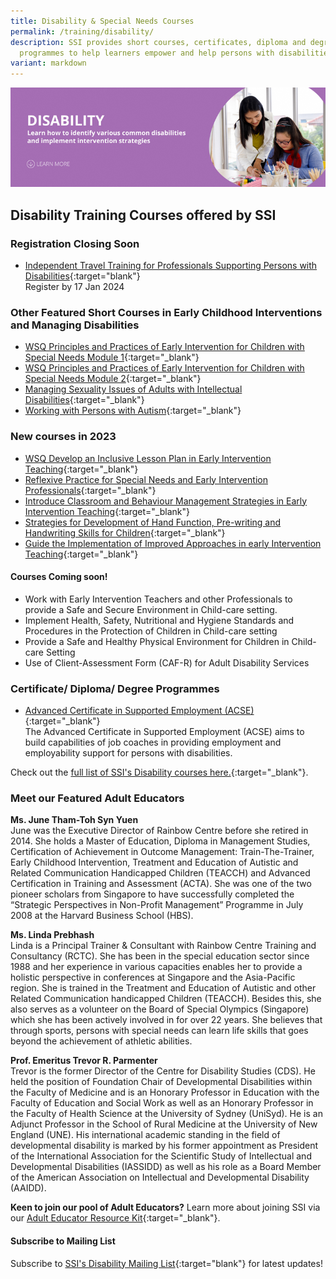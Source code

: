 ```yaml
---
title: Disability & Special Needs Courses
permalink: /training/disability/
description: SSI provides short courses, certificates, diploma and degree
  programmes to help learners empower and help persons with disabilities.
variant: markdown
---
```

![Social Service Institute (SSI) Singapore - Disability Care / Special Needs Courses](/images/disability-banner.png)

## **Disability Training Courses offered by SSI**

### **Registration Closing Soon**

- [Independent Travel Training for Professionals Supporting Persons with Disabilities](https://iltms.ssi.gov.sg/registration/schedule?coursecode=SDIS211){:target="blank"}<br>Register by 17 Jan 2024


### **Other Featured Short Courses in Early Childhood Interventions and Managing Disabilities**
-   [WSQ Principles and Practices of Early Intervention for Children with Special Needs Module 1](https://iltms.ssi.gov.sg/Registration/schedule?coursecode=SDIS463){:target="_blank"}   
-  [WSQ Principles and Practices of Early Intervention for Children with Special Needs Module 2](https://iltms.ssi.gov.sg/Registration/schedule?coursecode=SDIS83){:target="_blank"}
- [Managing Sexuality Issues of Adults with Intellectual Disabilities](https://iltms.ssi.gov.sg/Registration/schedule?coursecode=SDIS6064){:target="_blank"}   
- [Working with Persons with Autism](https://iltms.ssi.gov.sg/Registration/schedule?coursecode=SDIS87){:target="_blank"}   

### **New courses in 2023**
- [WSQ Develop an Inclusive Lesson Plan in Early Intervention Teaching](https://iltms.ssi.gov.sg/Registration/schedule?coursecode=SDIS85){:target="_blank"}   
- [Reflexive Practice for Special Needs and Early Intervention Professionals](https://iltms.ssi.gov.sg/Registration/schedule?coursecode=SDIS88){:target="_blank"}   
- [Introduce Classroom and Behaviour Management Strategies in Early Intervention Teaching](https://iltms.ssi.gov.sg/Registration/schedule?coursecode=SDIS86){:target="_blank"}   
- [Strategies for Development of Hand Function, Pre-writing and Handwriting Skills for Children](https://iltms.ssi.gov.sg/Registration/schedule?coursecode=SDIS5789){:target="_blank"}
- [Guide the Implementation of Improved Approaches in early Intervention Teaching](https://iltms.ssi.gov.sg/Registration/schedule?coursecode=SDIS84){:target="_blank"} 

#### Courses Coming soon!

- Work with Early Intervention Teachers and other Professionals to provide a Safe and Secure Environment in Child-care setting. 
- Implement Health, Safety, Nutritional and Hygiene Standards and Procedures in the Protection of Children in Child-care setting 
- Provide a Safe and Healthy Physical Environment for Children in Child-care Setting 
- Use of Client-Assessment Form (CAF-R) for Adult Disability Services 

### **Certificate/ Diploma/ Degree Programmes**

-  [Advanced Certificate in Supported Employment (ACSE)](/training/cet-programmes/advance-certificate-in-supported-employment/){:target="_blank"} 
<br>The Advanced Certificate in Supported Employment (ACSE) aims to build capabilities of job coaches in providing employment and employability support for persons with disabilities.  

Check out the [full list of SSI's Disability courses here.](https://iltms.ssi.gov.sg/registration#/Course){:target="_blank"}.

### **Meet our Featured Adult Educators**

**Ms. June Tham-Toh Syn Yuen**  
June was the Executive Director of Rainbow Centre before she retired in 2014. She holds a Master of Education, Diploma in Management Studies, Certification of Achievement in Outcome Management: Train-The-Trainer, Early Childhood Intervention, Treatment and Education of Autistic and Related Communication Handicapped Children (TEACCH) and Advanced Certification in Training and Assessment (ACTA). She was one of the two pioneer scholars from Singapore to have successfully completed the “Strategic Perspectives in Non-Profit Management” Programme in July 2008 at the Harvard Business School (HBS).  
  
**Ms. Linda Prebhash**  
Linda is a Principal Trainer &amp; Consultant with Rainbow Centre Training and Consultancy (RCTC). She has been in the special education sector since 1988 and her experience in various capacities enables her to provide a holistic perspective in conferences at Singapore and the Asia-Pacific region. She is trained in the Treatment and Education of Autistic and other Related Communication handicapped Children (TEACCH). Besides this, she also serves as a volunteer on the Board of Special Olympics (Singapore) which she has been actively involved in for over 22 years. She believes that through sports, persons with special needs can learn life skills that goes beyond the achievement of athletic abilities.  
  
**Prof. Emeritus Trevor R. Parmenter**  
Trevor is the former Director of the Centre for Disability Studies (CDS). He held the position of Foundation Chair of Developmental Disabilities within the Faculty of Medicine and is an Honorary Professor in Education with the Faculty of Education and Social Work as well as an Honorary Professor in the Faculty of Health Science at the University of Sydney (UniSyd). He is an Adjunct Professor in the School of Rural Medicine at the University of New England (UNE). His international academic standing in the field of developmental disability is marked by his former appointment as President of the International Association for the Scientific Study of Intellectual and Developmental Disabilities (IASSIDD) as well as his role as a Board Member of the American Association on Intellectual and Developmental Disability (AAIDD).


**Keen to join our pool of Adult Educators?** Learn more about joining SSI via our [Adult Educator Resource Kit](https:/www.ssi.gov.sg/files/AE_Resource_Kit.pdf){:target="_blank"}.

#### **Subscribe to Mailing List**

Subscribe to [SSI's Disability Mailing List](https://form.gov.sg/#!/62062a0f8cb95c001235e55d){:target="blank"} for latest updates!